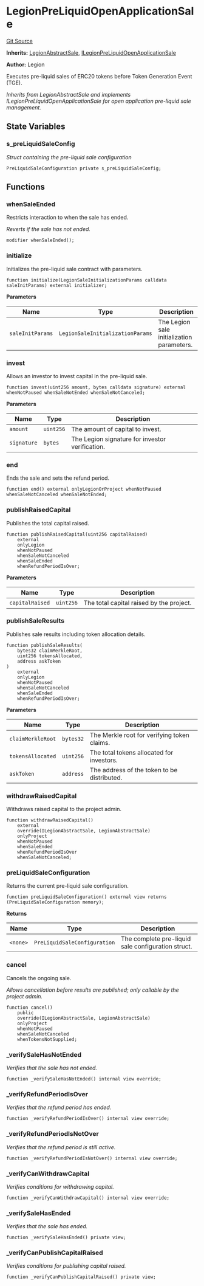 # LegionPreLiquidOpenApplicationSale
[Git Source](https://github.com/Legion-Team/legion-protocol-contracts/blob/8b23239dfc702a4510efb5dd06fb67719eb5eab0/src/sales/LegionPreLiquidOpenApplicationSale.sol)

**Inherits:**
[LegionAbstractSale](/src/sales/LegionAbstractSale.sol/abstract.LegionAbstractSale.md), [ILegionPreLiquidOpenApplicationSale](/src/interfaces/sales/ILegionPreLiquidOpenApplicationSale.sol/interface.ILegionPreLiquidOpenApplicationSale.md)

**Author:**
Legion

Executes pre-liquid sales of ERC20 tokens before Token Generation Event (TGE).

*Inherits from LegionAbstractSale and implements ILegionPreLiquidOpenApplicationSale for open application
pre-liquid sale management.*


## State Variables
### s_preLiquidSaleConfig
*Struct containing the pre-liquid sale configuration*


```solidity
PreLiquidSaleConfiguration private s_preLiquidSaleConfig;
```


## Functions
### whenSaleEnded

Restricts interaction to when the sale has ended.

*Reverts if the sale has not ended.*


```solidity
modifier whenSaleEnded();
```

### initialize

Initializes the pre-liquid sale contract with parameters.


```solidity
function initialize(LegionSaleInitializationParams calldata saleInitParams) external initializer;
```
**Parameters**

|Name|Type|Description|
|----|----|-----------|
|`saleInitParams`|`LegionSaleInitializationParams`|The Legion sale initialization parameters.|


### invest

Allows an investor to invest capital in the pre-liquid sale.


```solidity
function invest(uint256 amount, bytes calldata signature) external whenNotPaused whenSaleNotEnded whenSaleNotCanceled;
```
**Parameters**

|Name|Type|Description|
|----|----|-----------|
|`amount`|`uint256`|The amount of capital to invest.|
|`signature`|`bytes`|The Legion signature for investor verification.|


### end

Ends the sale and sets the refund period.


```solidity
function end() external onlyLegionOrProject whenNotPaused whenSaleNotCanceled whenSaleNotEnded;
```

### publishRaisedCapital

Publishes the total capital raised.


```solidity
function publishRaisedCapital(uint256 capitalRaised)
    external
    onlyLegion
    whenNotPaused
    whenSaleNotCanceled
    whenSaleEnded
    whenRefundPeriodIsOver;
```
**Parameters**

|Name|Type|Description|
|----|----|-----------|
|`capitalRaised`|`uint256`|The total capital raised by the project.|


### publishSaleResults

Publishes sale results including token allocation details.


```solidity
function publishSaleResults(
    bytes32 claimMerkleRoot,
    uint256 tokensAllocated,
    address askToken
)
    external
    onlyLegion
    whenNotPaused
    whenSaleNotCanceled
    whenSaleEnded
    whenRefundPeriodIsOver;
```
**Parameters**

|Name|Type|Description|
|----|----|-----------|
|`claimMerkleRoot`|`bytes32`|The Merkle root for verifying token claims.|
|`tokensAllocated`|`uint256`|The total tokens allocated for investors.|
|`askToken`|`address`|The address of the token to be distributed.|


### withdrawRaisedCapital

Withdraws raised capital to the project admin.


```solidity
function withdrawRaisedCapital()
    external
    override(ILegionAbstractSale, LegionAbstractSale)
    onlyProject
    whenNotPaused
    whenSaleEnded
    whenRefundPeriodIsOver
    whenSaleNotCanceled;
```

### preLiquidSaleConfiguration

Returns the current pre-liquid sale configuration.


```solidity
function preLiquidSaleConfiguration() external view returns (PreLiquidSaleConfiguration memory);
```
**Returns**

|Name|Type|Description|
|----|----|-----------|
|`<none>`|`PreLiquidSaleConfiguration`|The complete pre-liquid sale configuration struct.|


### cancel

Cancels the ongoing sale.

*Allows cancellation before results are published; only callable by the project admin.*


```solidity
function cancel()
    public
    override(ILegionAbstractSale, LegionAbstractSale)
    onlyProject
    whenNotPaused
    whenSaleNotCanceled
    whenTokensNotSupplied;
```

### _verifySaleHasNotEnded

*Verifies that the sale has not ended.*


```solidity
function _verifySaleHasNotEnded() internal view override;
```

### _verifyRefundPeriodIsOver

*Verifies that the refund period has ended.*


```solidity
function _verifyRefundPeriodIsOver() internal view override;
```

### _verifyRefundPeriodIsNotOver

*Verifies that the refund period is still active.*


```solidity
function _verifyRefundPeriodIsNotOver() internal view override;
```

### _verifyCanWithdrawCapital

*Verifies conditions for withdrawing capital.*


```solidity
function _verifyCanWithdrawCapital() internal view override;
```

### _verifySaleHasEnded

*Verifies that the sale has ended.*


```solidity
function _verifySaleHasEnded() private view;
```

### _verifyCanPublishCapitalRaised

*Verifies conditions for publishing capital raised.*


```solidity
function _verifyCanPublishCapitalRaised() private view;
```


